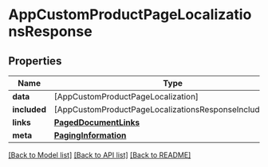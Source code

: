 # AppCustomProductPageLocalizationsResponse

## Properties
Name | Type | Description | Notes
------------ | ------------- | ------------- | -------------
**data** | [AppCustomProductPageLocalization] |  | 
**included** | [AppCustomProductPageLocalizationsResponseIncludedInner] |  | [optional] 
**links** | [**PagedDocumentLinks**](PagedDocumentLinks.md) |  | 
**meta** | [**PagingInformation**](PagingInformation.md) |  | [optional] 

[[Back to Model list]](../README.md#documentation-for-models) [[Back to API list]](../README.md#documentation-for-api-endpoints) [[Back to README]](../README.md)


